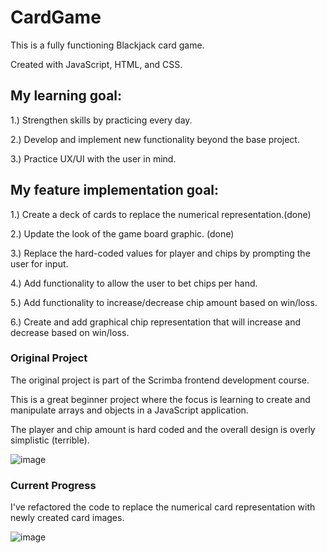 # CardGame

This is a fully functioning Blackjack card game.

Created with JavaScript, HTML, and CSS.

## My learning goal:

1.) Strengthen skills by practicing every day.

2.) Develop and implement new functionality beyond the base project.

3.) Practice UX/UI with the user in mind.

## My feature implementation goal:

1.) Create a deck of cards to replace the numerical representation.(done)

2.) Update the look of the game board graphic. (done)

3.) Replace the hard-coded values for player and chips by prompting the user for input.

4.) Add functionality to allow the user to bet chips per hand.

5.) Add functionality to increase/decrease chip amount based on win/loss.

6.) Create and add graphical chip representation that will increase and decrease based on win/loss.

### Original Project

The original project is part of the Scrimba frontend development course.

This is a great beginner project where the focus is learning to create
and manipulate arrays and objects in a JavaScript application.

The player and chip amount is hard coded and the overall design is overly simplistic (terrible).

![image](https://user-images.githubusercontent.com/18030411/216395657-c5172822-dc81-4ee8-b731-e67bbf5d8f3d.png)


### Current Progress
I've refactored the code to replace the numerical card representation with newly created card images.

![image](https://user-images.githubusercontent.com/18030411/216712770-019993ac-480e-4fcc-9f77-ba2ba477e482.png)
